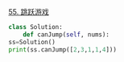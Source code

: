 [55. 跳跃游戏](https://leetcode-cn.com/problems/jump-game/)
```python
class Solution:
    def canJump(self, nums):
ss=Solution()
print(ss.canJump([2,3,1,1,4]))
```